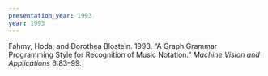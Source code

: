 ```yaml
---
presentation_year: 1993
year: 1993
---
```


Fahmy, Hoda, and Dorothea Blostein. 1993. “A Graph Grammar Programming Style for Recognition of Music Notation.” <i>Machine Vision and Applications</i> 6:83–99.